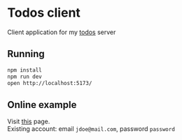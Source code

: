 # Todos client

Client application for my [todos](https://github.com/mstranger/todos-api) server

## Running

```bash
npm install
npm run dev
open http://localhost:5173/
```

## Online example

Visit [this](https://todos-2tf6.onrender.com) page.  
Existing account: email `jdoe@mail.com`, password `password`
